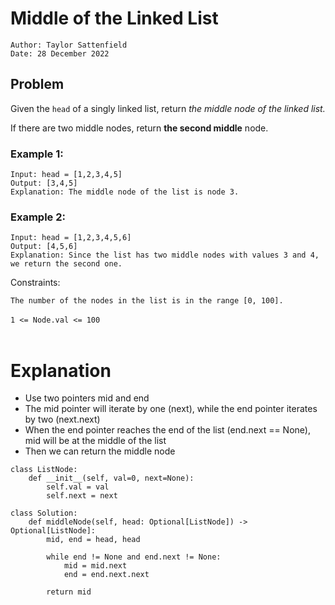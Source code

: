 # Middle of the Linked List

```
Author: Taylor Sattenfield
Date: 28 December 2022
```

## Problem

Given the ```head``` of a singly linked list, return <i>the middle node of the linked list.</i>

If there are two middle nodes, return <b>the second middle</b> node.

### Example 1:

```
Input: head = [1,2,3,4,5]
Output: [3,4,5]
Explanation: The middle node of the list is node 3.
```
### Example 2:

```
Input: head = [1,2,3,4,5,6]
Output: [4,5,6]
Explanation: Since the list has two middle nodes with values 3 and 4, we return the second one.
```

Constraints:<br>

```The number of the nodes in the list is in the range [0, 100].```<br><br>
```1 <= Node.val <= 100```<br><br>

# Explanation

<ul>
<li>Use two pointers mid and end
<li>The mid pointer will iterate by one (next), while the end pointer iterates by two (next.next)
<li>When the end pointer reaches the end of the list (end.next == None), mid will be at the middle of the list
<li>Then we can return the middle node
</ul>

``` python3
class ListNode:
    def __init__(self, val=0, next=None):
        self.val = val
        self.next = next

class Solution:
    def middleNode(self, head: Optional[ListNode]) -> Optional[ListNode]:
        mid, end = head, head
        
        while end != None and end.next != None:
            mid = mid.next
            end = end.next.next

        return mid
```
